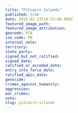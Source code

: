 ```yaml
---
title: "Pitcairn Islands"
published: true
date: 2015-02-23T18:53:00.000Z
featured_image_path:
featured_image_attribution:
geocode: PCN
iso_code: PN
internal_note:
territory:
state_party:
signed_but_not_ratified:
signed_date:
ratified_or_acceded_date:
entry_into_force_date:
ratified_apic_date:
genocide:
crimes_against_humanity:
aggression:
war_crimes:
note:
slug: pitcairn-islands
---
```

